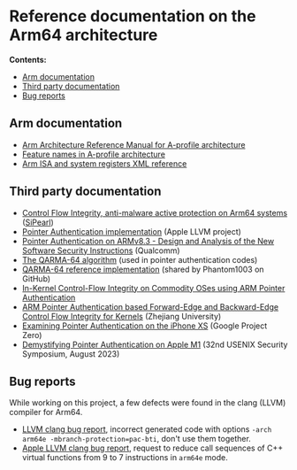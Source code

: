 # Reference documentation on the Arm64 architecture

**Contents:**

* [Arm documentation](#arm-documentation)
* [Third party documentation](#third-party-documentation)
* [Bug reports](#bug-reports)

## Arm documentation

- [Arm Architecture Reference Manual for A-profile architecture](https://developer.arm.com/documentation/ddi0487/latest)
- [Feature names in A-profile architecture](https://developer.arm.com/downloads/-/exploration-tools/feature-names-for-a-profile)
- [Arm ISA and system registers XML reference](https://developer.arm.com/downloads/-/exploration-tools)

## Third party documentation

- [Control Flow Integrity, anti-malware active protection on Arm64 systems](https://sipearl.com/wp-content/uploads/2023/10/SiPearl-WP-CFI-on-Arm64.pdf) ([SiPearl](https://sipearl.com/))
- [Pointer Authentication implementation](https://github.com/apple/llvm-project/blob/apple/main/clang/docs/PointerAuthentication.rst) (Apple LLVM project)
- [Pointer Authentication on ARMv8.3 - Design and Analysis of the New Software Security Instructions](https://www.qualcomm.com/content/dam/qcomm-martech/dm-assets/documents/pointer-auth-v7.pdf) (Qualcomm)
- [The QARMA-64 algorithm](https://eprint.iacr.org/2016/444.pdf) (used in pointer authentication codes)
- [QARMA-64 reference implementation](https://github.com/Phantom1003/QARMA64) (shared by Phantom1003 on GitHub)
- [In-Kernel Control-Flow Integrity on Commodity OSes using ARM Pointer Authentication](https://arxiv.org/pdf/2112.07213.pdf)
- [ARM Pointer Authentication based Forward-Edge and Backward-Edge Control Flow Integrity for Kernels](https://arxiv.org/pdf/1912.10666.pdf) (Zhejiang University)
- [Examining Pointer Authentication on the iPhone XS](https://googleprojectzero.blogspot.com/2019/02/examining-pointer-authentication-on.html) (Google Project Zero)
- [Demystifying Pointer Authentication on Apple M1](https://www.usenix.org/system/files/usenixsecurity23-cai-zechao.pdf) (32nd USENIX Security Symposium, August 2023)

## Bug reports

While working on this project, a few defects were found in the clang (LLVM) compiler for Arm64.

- [LLVM clang bug report](https://github.com/llvm/llvm-project/issues/60239),
  incorrect generated code with options `-arch arm64e -mbranch-protection=pac-bti`,
  don't use them together.
- [Apple LLVM clang bug report](https://github.com/apple/llvm-project/issues/6307),
  request to reduce call sequences of C++ virtual functions from 9 to 7 instructions
  in `arm64e` mode.
